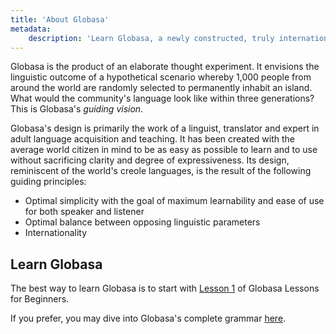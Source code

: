 ```yaml
---
title: 'About Globasa'
metadata:
    description: 'Learn Globasa, a newly constructed, truly international auxiliary language.'
---
```


Globasa is the product of an elaborate thought experiment. It envisions the linguistic outcome of a hypothetical scenario whereby 1,000 people from around the world are randomly selected to permanently inhabit an island. What would the community's language look like within three generations? This is Globasa's _guiding vision_.

Globasa's design is primarily the work of a linguist, translator and expert in adult language acquisition and teaching. It has been created with the average world citizen in mind to be as easy as possible to learn and to use without sacrificing clarity and degree of expressiveness. Its design, reminiscent of the world's creole languages, is the result of the following guiding principles:

* Optimal simplicity with the goal of maximum learnability and ease of use for both speaker and listener
* Optimal balance between opposing linguistic parameters
* Internationality 

## Learn Globasa

The best way to learn Globasa is to start with [Lesson 1](./02.darsu.01.default.eng) of Globasa Lessons for Beginners.

If you prefer, you may dive into Globasa's complete grammar [here](03.gramati.default.eng).